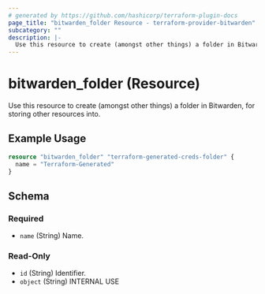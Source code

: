 ```yaml
---
# generated by https://github.com/hashicorp/terraform-plugin-docs
page_title: "bitwarden_folder Resource - terraform-provider-bitwarden"
subcategory: ""
description: |-
  Use this resource to create (amongst other things) a folder in Bitwarden, for storing other resources into.
---
```


# bitwarden_folder (Resource)

Use this resource to create (amongst other things) a folder in Bitwarden, for storing other resources into.

## Example Usage

```terraform
resource "bitwarden_folder" "terraform-generated-creds-folder" {
  name = "Terraform-Generated"
}
```

<!-- schema generated by tfplugindocs -->
## Schema

### Required

- `name` (String) Name.

### Read-Only

- `id` (String) Identifier.
- `object` (String) INTERNAL USE


